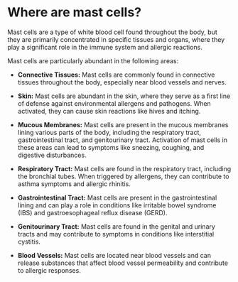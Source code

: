 # Where are mast cells?

Mast cells are a type of white blood cell found throughout the body, but they are primarily concentrated in specific tissues and organs, where they play a significant role in the immune system and allergic reactions.

Mast cells are particularly abundant in the following areas:

* **Connective Tissues:** Mast cells are commonly found in connective tissues throughout the body, especially near blood vessels and nerves.

* **Skin:** Mast cells are abundant in the skin, where they serve as a first line of defense against environmental allergens and pathogens. When activated, they can cause skin reactions like hives and itching.

* **Mucous Membranes:** Mast cells are present in the mucous membranes lining various parts of the body, including the respiratory tract, gastrointestinal tract, and genitourinary tract. Activation of mast cells in these areas can lead to symptoms like sneezing, coughing, and digestive disturbances.

* **Respiratory Tract:** Mast cells are found in the respiratory tract, including the bronchial tubes. When triggered by allergens, they can contribute to asthma symptoms and allergic rhinitis.

* **Gastrointestinal Tract:** Mast cells are present in the gastrointestinal lining and can play a role in conditions like irritable bowel syndrome (IBS) and gastroesophageal reflux disease (GERD).

* **Genitourinary Tract:** Mast cells are found in the genital and urinary tracts and may contribute to symptoms in conditions like interstitial cystitis.

* **Blood Vessels:** Mast cells are located near blood vessels and can release substances that affect blood vessel permeability and contribute to allergic responses.

